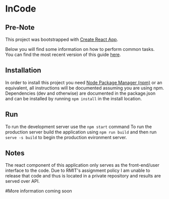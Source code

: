 InCode
========
Pre-Note
--------
This project was bootstrapped with [Create React App](https://github.com/facebookincubator/create-react-app).

Below you will find some information on how to perform common tasks.<br>
You can find the most recent version of this guide [here](https://github.com/facebookincubator/create-react-app/blob/master/packages/react-scripts/template/README.md).

Installation
--------------
In order to install this project you need [Node Package Manager (npm)](https://www.npmjs.com/) or an equivalent, all instructions will be documented assuming you are using npm.
Dependencies (dev and otherwise) are documented in the package.json and can be installed by running `npm install` in the install location.

Run
----------
To run the development server use the `npm start` command
To run the production server build the application using `npm run build` and then run `serve -s build` to begin the production evironment server.

Notes
----------
The react component of this application only serves as the front-end/user interface to the code. Due to RMIT's assignment policy I am unable to release that code and thus is located in a private repository and results are served over API.

#More information coming soon
